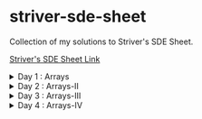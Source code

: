 # striver-sde-sheet
Collection of my solutions to Striver's SDE Sheet.

[Striver's SDE Sheet Link](https://takeuforward.org/interviews/strivers-sde-sheet-top-coding-interview-problems/)

<details>
  <summary>Day 1 : Arrays</summary>

| Problem  | Solution |
| ----------- | ----------- |
| [Set Matrix Zeroes](https://leetcode.com/problems/set-matrix-zeroes/)    |    [Link](https://github.com/ayush0402/striver-sde-sheet/blob/main/day_1/set_matrix_zeroes.cpp)    |
| [Pascal's Triangle](https://leetcode.com/problems/pascals-triangle/)  |  [Link](https://github.com/ayush0402/striver-sde-sheet/blob/main/day_1/pascals_traingle.cpp)  |
| [Next Permutation](https://leetcode.com/problems/next-permutation/)    |   [Link](https://github.com/ayush0402/striver-sde-sheet/blob/main/day_1/next_permutation.cpp)     |
| [Kadane’s Algorithm](https://leetcode.com/problems/maximum-subarray/)  | [Link](https://github.com/ayush0402/striver-sde-sheet/blob/main/day_1/kadanes_algorithm.cpp)  |
| [Sort an array of 0’s 1’s 2’s](https://leetcode.com/problems/sort-colors/)    |     [Link](https://github.com/ayush0402/striver-sde-sheet/blob/main/day_1/sort_an_array_of_0s_1s_2s.cpp)   |
| [Stock buy and Sell](https://leetcode.com/problems/best-time-to-buy-and-sell-stock/)  |   [Link](https://github.com/ayush0402/striver-sde-sheet/blob/main/day_1/stock_buy_and_sell.cpp) |
</details>

<details>
	<summary>Day 2 : Arrays-II </summary>

| Problem  | Solution |
| ----------- | ----------- |
| [Rotate Matrix](https://leetcode.com/problems/rotate-image/)    |    [Link](https://github.com/ayush0402/striver-sde-sheet/blob/main/day_2/rotate_matrix.cpp)    |
| [Merge Overlapping Subintervals](https://leetcode.com/problems/merge-intervals/)  |  [Link](https://github.com/ayush0402/striver-sde-sheet/blob/main/day_2/merge_intervals.cpp)  |
| [Merge two sorted Arrays without extra space](https://leetcode.com/problems/merge-sorted-array/)    |   [Link](https://github.com/ayush0402/striver-sde-sheet/blob/main/day_2/merge_sorted_arrays.cpp)     |
| [Find the duplicate in an array of N+1 integers.](https://leetcode.com/problems/find-the-duplicate-number/)  |  [Link](https://github.com/ayush0402/striver-sde-sheet/blob/main/day_2/find_the_duplicate_in_an_array_of_n%2B1_numbers.cpp)  |
| [Repeat and Missing Number](https://www.interviewbit.com/problems/repeat-and-missing-number-array/)    |     [Link](https://github.com/ayush0402/striver-sde-sheet/blob/main/day_2/repeat_and_missing_number.cpp)   |
| [Inversion of Array (Pre-req: Merge Sort)](https://www.codingninjas.com/codestudio/problems/count-inversions_615)  | [Link](https://github.com/ayush0402/striver-sde-sheet/blob/main/day_2/inversion_of_array.cpp)   |
</details>

<details>
	<summary>Day 3 : Arrays-III </summary>

| Problem  | Solution |
| ----------- | ----------- |
| [Search in a 2d Matrix](https://leetcode.com/problems/search-a-2d-matrix/)    |   [Link](https://github.com/ayush0402/striver-sde-sheet/blob/main/day_3/search_in_2d_matrix.cpp)     |
| [Pow(x,n)](https://leetcode.com/problems/powx-n/)  |  [Link](https://github.com/ayush0402/striver-sde-sheet/blob/main/day_3/pow(x%2Cn).cpp)  |
| [Majority Element (>N/2 times)](https://leetcode.com/problems/majority-element/)    |    [Link](https://github.com/ayush0402/striver-sde-sheet/blob/main/day_3/majority_element.cpp)    |
| [Majority Element (>N/3 times)](https://leetcode.com/problems/majority-element-ii/)  |  [Link](https://github.com/ayush0402/striver-sde-sheet/blob/main/day_3/majority_element_ii.cpp)  |
| [Grid Unique Paths](https://leetcode.com/problems/unique-paths/)    |    [Link](https://github.com/ayush0402/striver-sde-sheet/blob/main/day_3/grid_unique_paths.cpp)    |
| [Reverse Pairs](https://leetcode.com/problems/reverse-pairs/)  |  [Link](https://github.com/ayush0402/striver-sde-sheet/blob/main/day_3/reverse_pairs.cpp)  |
</details>

<details>
	<summary>Day 4 : Arrays-IV </summary>

| Problem  | Solution |
| ----------- | ----------- |
| [2-Sum-Problem](https://leetcode.com/problems/two-sum/)    |        |
| [4-sum-Problem](https://leetcode.com/problems/4sum/)  |    |
| [Longest Consecutive Sequence](https://leetcode.com/problems/longest-consecutive-sequence/)    |        |
| [Largest Subarray with 0 sum](https://practice.geeksforgeeks.org/problems/largest-subarray-with-0-sum/1)  |    |
| [Count number of subarrays with given Xor K](https://www.interviewbit.com/problems/subarray-with-given-xor/)    |        |
| [Longest Substring without repeat](https://leetcode.com/problems/longest-substring-without-repeating-characters/)  |    |
</details>
